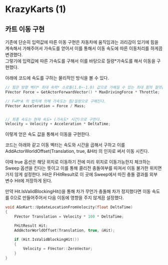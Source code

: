 # KrazyKarts (1)

## 카트 이동 구현

기존에 단순히 입력값에 따른 이동 구현은 자동차에 움직임과는 괴리감이 있기에 힘을 계속해서 가해주어서 가속도를 얻어서 이를 통해서 이동 속도에 따른 이동처리를 하게끔 변경했다.<br>
그렇기에 입력값에 따른 가속도를 구해서 이를 바탕으로 질량\*가속도를 해서 이동을 구현했다.

아래에 코드에 속도를 구하는 물리적인 방식을 볼 수 있다.

```C++
// 힘은 방향 벡터* 최대 속력* 스로틀(1.0~-1.0) 값으로 가해질 수 있는 최대 힘의 절댓값 내에서 동작할 수 있게 설정됐다.
FVector Force = GetActorForwardVector() * MaxDrivingForce * Throttle;

// F=M*A 의 법칙에 의해 가속도는 힘/질량으로 구해진다.
FVector Acceleration = Force / Mass;


// 최종 속도는 현재 속도+ (가속도* 시간)으로 구한다.
Velocity = Velocity + Acceleration * DeltaTime;
```

이렇게 얻은 속도 값을 통해서 이동을 구현한다.

코드는 아래와 같고 이동 벡터는 속도와 시간을 곱해서 구하고 이를
AddActorWorldOffset(Translation, true, &Hit) 의 인자로 써서 이동 시킨다.

이때 true 옵션은 해당 위치로 이동하기 전에 미리 위치로 이동가능한지 체크하는 Sweep 옵션을 킨다는 뜻이고 이를 통해 콜리전 충돌여부를 따져서 이동 불가한 위치면 가지 않게 설정한다. Hit은 FHitResult로 이 곳에 Sweep에서 따진 충돌 결과를 외부 변수 Hit에 저장하게 된다.<br>

만약 Hit.IsValidBlockingHit()을 통해 차가 무언가 충돌해 차가 정지했다면 이동 속도를 0으로 만들어주어서 다음 이동에 영향을 주지 않게끔 설정했다.

```C++
void AGoKart::UpdateLocationFromVelocity(float DeltaTime)
{
	FVector Translation = Velocity * 100 * DeltaTime;

	FHitResult Hit;
	AddActorWorldOffset(Translation, true, &Hit);

	if (Hit.IsValidBlockingHit())
	{
		Velocity = FVector::ZeroVector;
	}
}
```
